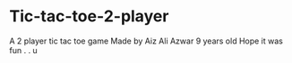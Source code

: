 # Tic-tac-toe-2-player
A 2 player tic tac toe game Made by Aiz Ali Azwar 9 years old
Hope it was fun . .
                 u
